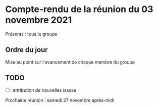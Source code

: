 # Compte-rendu de la réunion du 03 novembre 2021

Présents : tous le groupe

## Ordre du jour
Mise au point sur l'avancement de chaque membre du groupe

## TODO
-[ ] attribution de nouvelles issues

Prochaine réunion : samedi 27 novembre après-midi